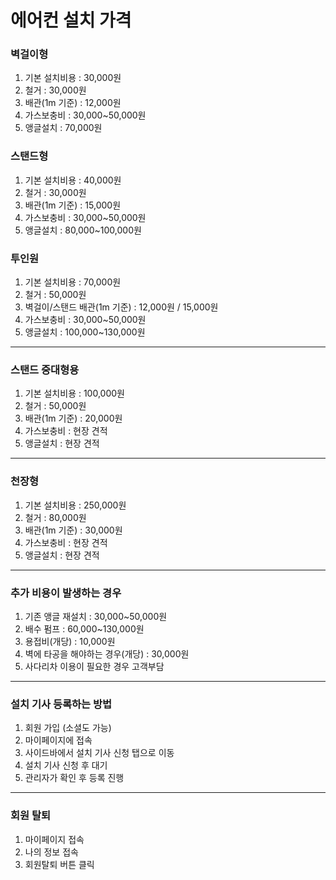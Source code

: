 # 에어컨 설치 가격

### 벽걸이형

1. 기본 설치비용 : 30,000원
2. 철거 : 30,000원
3. 배관(1m 기준) : 12,000원
4. 가스보충비 : 30,000~50,000원
5. 앵글설치 : 70,000원

### 스탠드형 

1. 기본 설치비용 : 40,000원
2. 철거 : 30,000원
3. 배관(1m 기준) : 15,000원
4. 가스보충비 : 30,000~50,000원
5. 앵글설치 : 80,000~100,000원

### 투인원

1. 기본 설치비용 : 70,000원
2. 철거 : 50,000원
3. 벽걸이/스탠드 배관(1m 기준) : 12,000원 / 15,000원
4. 가스보충비 : 30,000~50,000원
5. 앵글설치 : 100,000~130,000원

---

### 스탠드 중대형용

1. 기본 설치비용 : 100,000원
2. 철거 : 50,000원
3. 배관(1m 기준) : 20,000원
4. 가스보충비 : 현장 견적
5. 앵글설치 : 현장 견적

---

### 천장형

1. 기본 설치비용 : 250,000원
2. 철거 : 80,000원
3. 배관(1m 기준) : 30,000원
4. 가스보충비 : 현장 견적
5. 앵글설치 : 현장 견적

---

### 추가 비용이 발생하는 경우

1. 기존 앵글 재설치 : 30,000~50,000원
2. 배수 펌프 : 60,000~130,000원
3. 용접비(개당) : 10,000원
4. 벽에 타공을 해야하는 경우(개당) : 30,000원
5. 사다리차 이용이 필요한 경우 고객부담

---

### 설치 기사 등록하는 방법

1. 회원 가입 (소셜도 가능)
2. 마이페이지에 접속
3. 사이드바에서 설치 기사 신청 탭으로 이동
4. 설치 기사 신청 후 대기
5. 관리자가 확인 후 등록 진행

---

### 회원 탈퇴

1. 마이페이지 접속
2. 나의 정보 접속
3. 회원탈퇴 버튼 클릭

